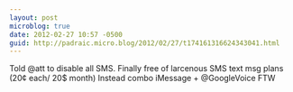 ```yaml
---
layout: post
microblog: true
date: 2012-02-27 10:57 -0500
guid: http://padraic.micro.blog/2012/02/27/t174161316624343041.html
---
```

Told @att to disable all SMS. Finally free of larcenous SMS text msg plans (20¢ each/ 20$ month) Instead combo iMessage + @GoogleVoice FTW
